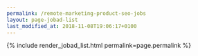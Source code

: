 ```yaml
---
permalink: /remote-marketing-product-seo-jobs
layout: page-jobad-list
last_modified_at: 2018-11-08T19:06:17+0100
---
```

{% include render_jobad_list.html permalink=page.permalink %}
